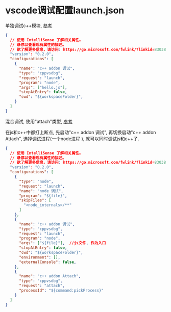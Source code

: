 # vscode调试配置launch.json

单独调试c++模块, [参考](https://stackoverflow.com/a/54344811/8481407)

```json
{
  // 使用 IntelliSense 了解相关属性。 
  // 悬停以查看现有属性的描述。
  // 欲了解更多信息，请访问: https://go.microsoft.com/fwlink/?linkid=830387
  "version": "0.2.0",
  "configurations": [
    {
      "name": "c++ addon 调试",
      "type": "cppvsdbg",
      "request": "launch",
      "program": "node",
      "args": ["hello.js"],
      "stopAtEntry": false,
      "cwd": "${workspaceFolder}",
    }
  ]
}
```

混合调试, 使用"attach"类型, [参考]( https://toyobayashi.github.io/2018/10/19/VSCodeMixDebug/ )

在js和c++中都打上断点, 先启动"c++ addon 调试", 再切换启动"c++ addon Attach", 选择调试进程(一个node进程 ), 就可以同时调试js和c++了.

```json
{
  // 使用 IntelliSense 了解相关属性。 
  // 悬停以查看现有属性的描述。
  // 欲了解更多信息，请访问: https://go.microsoft.com/fwlink/?linkid=830387
  "version": "0.2.0",
  "configurations": [
    {
      "type": "node",
      "request": "launch",
      "name": "node 调试",
      "program": "${file}",
      "skipFiles": [
        "<node_internals>/**"
      ]
    },
    {
      "name": "c++ addon 调试",
      "type": "cppvsdbg",
      "request": "launch",
      "program": "node",
      "args": ["${file}"],  //js文件, 作为入口
      "stopAtEntry": false,
      "cwd": "${workspaceFolder}",
      "environment": [],
      "externalConsole": false,
    },
    {
      "name": "c++ addon Attach",
      "type": "cppvsdbg",
      "request": "attach",
      "processId": "${command:pickProcess}"
    }
  ]
}
```

